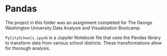 # Pandas

The project in this folder was an assignment completed for The George Washington University Data Analysis and Visualization Bootcamp.

`PyCitySchools.ipynb` is a Jupyter Notebook file that uses the Pandas library to transform data from various school districts. These transformations allow for thorough analysis. 